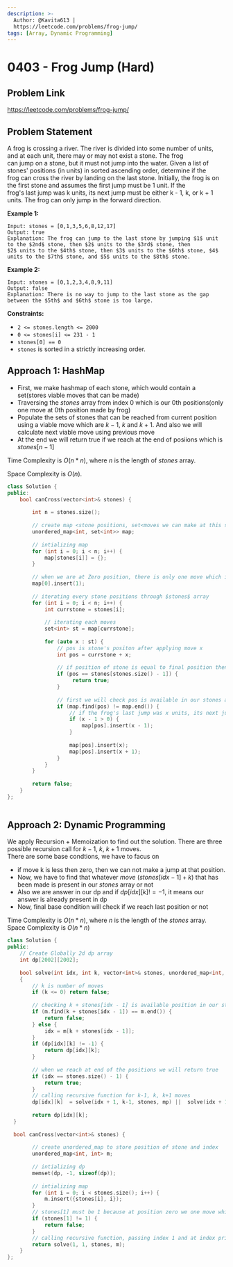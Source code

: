 ```yaml
---
description: >-
  Author: @Kavita613 |
  https://leetcode.com/problems/frog-jump/
tags: [Array, Dynamic Programming]
---
```


# 0403 - Frog Jump (Hard) 

## Problem Link

https://leetcode.com/problems/frog-jump/

## Problem Statement

A frog is crossing a river. The river is divided into some number of units, and at each unit, there may or may not exist a stone. The frog  
can jump on a stone, but it must not jump into the water. Given a list of stones' positions (in units) in sorted ascending order, determine if the  
frog can cross the river by landing on the last stone. Initially, the frog is on the first stone and assumes the first jump must be 1 unit. If the  
frog's last jump was k units, its next jump must be either k - 1, k, or k + 1 units. The frog can only jump in the forward direction.

**Example 1:**

```
Input: stones = [0,1,3,5,6,8,12,17]
Output: true  
Explanation: The frog can jump to the last stone by jumping $1$ unit to the $2nd$ stone, then $2$ units to the $3rd$ stone, then  
$2$ units to the $4th$ stone, then $3$ units to the $6th$ stone, $4$ units to the $7th$ stone, and $5$ units to the $8th$ stone.
```

**Example 2:**

```
Input: stones = [0,1,2,3,4,8,9,11]
Output: false  
Explanation: There is no way to jump to the last stone as the gap between the $5th$ and $6th$ stone is too large.
```


**Constraints:**

- `2 <= stones.length <= 2000`
- `0 <= stones[i] <= 231 - 1`
- `stones[0] == 0`
- `stones` is sorted in a strictly increasing order.


## Approach 1: HashMap

- First, we make hashmap of each stone, which would contain a set(stores viable moves that can be made)
- Traversing the $stones$ array from index $0$ which is our 0th positions(only one move at 0th position made by frog)
- Populate the sets of stones that can be reached from current position using a viable move which are $k-1$, $k$ and $k+1$. And also we will  
  calculate next viable move using previous move 
- At the end we will return true if we reach at the end of posiions which is $stones[n-1]$

Time Complexity is $O(n*n)$, where $n$ is the length of $stones$ array.

Space Complexity is $O(n)$.

<Tabs>
<TabItem value="cpp" label="C++">
<SolutionAuthor name="@Kavita613"/>

```cpp
class Solution {
public:
    bool canCross(vector<int>& stones) {
        
        int n = stones.size();
        
        // create map <stone positions, set<moves we can make at this stone position>>
        unordered_map<int, set<int>> map;
        
        // intializing map
        for (int i = 0; i < n; i++) {
            map[stones[i]] = {};
        }
        
        // when we are at Zero position, there is only one move which is equal to 1
        map[0].insert(1);
        
        // iterating every stone positions through $stones$ array
        for (int i = 0; i < n; i++) {
            int currstone = stones[i];
            
            // iterating each moves
            set<int> st = map[currstone];
            
            for (auto x : st) {
                // pos is stone's positon after applying move x
                int pos = currstone + x;
                
                // if position of stone is equal to final position then frog will win 
                if (pos == stones[stones.size() - 1]) {
                     return true;
                }
  
                // first we will check pos is available in our stones array
                if (map.find(pos) != map.end()) {
                    // if the frog's last jump was x units, its next jump must be either x - 1, x, or x + 1 units
                    if (x - 1 > 0) {  
                        map[pos].insert(x - 1);  
                    }
                    
                    map[pos].insert(x);
                    map[pos].insert(x + 1); 
                }
            }
        }
      
        return false;
    }
};
  
```
</TabItem>
</Tabs>

## Approach 2: Dynamic Programming  
  We apply Recursion + Memoization to find out the solution. There are three possible recursion call for $k-1$, $k$, $k+1$ moves.  
  There are some base condtions, we have to facus on 
- if move k is less then zero, then we can not make a jump at that position.
- Now, we have to find that whatever $move$ $(stones[idx-1] + k)$ that has been made is present in our $stones$ array or not
- Also we are answer in our dp and if $dp[idx][k]!=-1$, it means our answer is already present in dp
- Now, final base condition will check if we reach last position or not  
  
Time Complexity is $O(n*n)$, where $n$ is the length of the $stones$ array.  
Space Complexity is $O(n*n)$


<Tabs>
<TabItem value="cpp" label="C++">
<SolutionAuthor name="@Kavita613"/>

```cpp  
class Solution {  
public:
    // Create Globally 2d dp array 
    int dp[2002][2002];
    
    bool solve(int idx, int k, vector<int>& stones, unordered_map<int, int>& m)
    {   
        // k is number of moves 
        if (k <= 0) return false;
        
        // checking k + stones[idx - 1] is available position in our stones array or not
        if (m.find(k + stones[idx - 1]) == m.end()) {
            return false;  
        } else {
            idx = m[k + stones[idx - 1]];
        }
        if (dp[idx][k] != -1) {
            return dp[idx][k];
        }
                  
        // when we reach at end of the positions we will return true
        if (idx == stones.size() - 1) {
            return true;
        }
        // calling recursive function for k-1, k, k+1 moves
        dp[idx][k]  = solve(idx + 1, k-1, stones, mp) ||  solve(idx + 1, k, stones, mp) ||  solve(idx + 1, k+1, stones, mp);
        
        return dp[idx][k];
  }
    
  bool canCross(vector<int>& stones) {
        
        // create unordered_map to store position of stone and index
        unordered_map<int, int> m;
        
        // intializing dp
        memset(dp, -1, sizeof(dp));
        
        // intializing map
        for (int i = 0; i < stones.size(); i++) {
            m.insert({stones[i], i});
        }
        // stones[1] must be 1 because at position zero we one move which is one
        if (stones[1] != 1) {
            return false;
        }
        // calling recursive function, passing index 1 and at index privous move is one
        return solve(1, 1, stones, m);
    }
};
```
</TabItem>
</Tabs>
